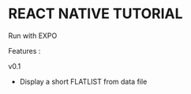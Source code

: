 # REACT NATIVE TUTORIAL

Run with EXPO

Features :

v0.1
* Display a short FLATLIST from data file

